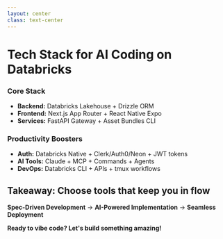 ```yaml
---
layout: center
class: text-center
---
```


# Tech Stack for AI Coding on Databricks

<div class="grid grid-cols-2 gap-8 mt-8">

<div v-click>

### Core Stack
- **Backend:** Databricks Lakehouse + Drizzle ORM
- **Frontend:** Next.js App Router + React Native Expo
- **Services:** FastAPI Gateway + Asset Bundles CLI

</div>

<div v-click>

### Productivity Boosters
- **Auth:** Databricks Native + Clerk/Auth0/Neon + JWT tokens
- **AI Tools:** Claude + MCP + Commands + Agents
- **DevOps:** Databricks CLI + APIs + tmux workflows

</div>

</div>

<div v-click class="mt-8 p-6 bg-gradient-to-r from-blue-500 to-purple-600 text-white rounded-lg">

## **Takeaway:** Choose tools that keep you in flow

**Spec-Driven Development** → **AI-Powered Implementation** → **Seamless Deployment**

</div>

<div v-click class="mt-4">
<strong>Ready to vibe code? Let's build something amazing!</strong>
</div>